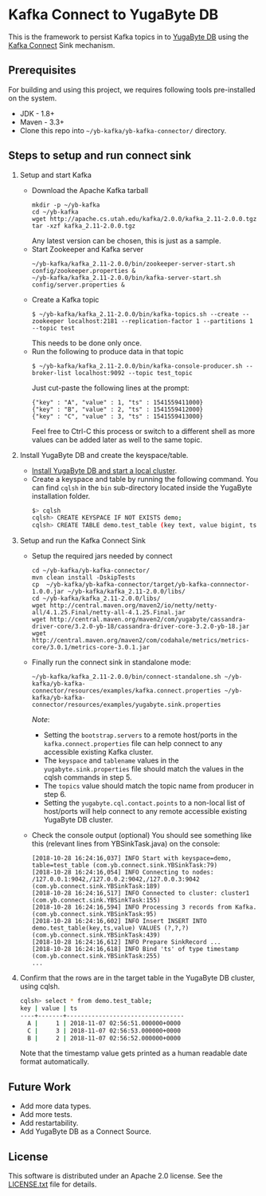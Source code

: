 # Kafka Connect to YugaByte DB

This is the framework to persist Kafka topics in to [YugaByte DB](https://github.com/YugaByte/yugabyte-db) using the [Kafka Connect](https://docs.confluent.io/3.0.0/connect/intro.html) Sink mechanism.

## Prerequisites

For building and using this project, we requires following tools pre-installed on the system.
- JDK - 1.8+
- Maven - 3.3+
- Clone this repo into `~/yb-kafka/yb-kafka-connector/` directory.


## Steps to setup and run connect sink
1. Setup and start Kafka
   - Download the Apache Kafka tarball
     ```
     mkdir -p ~/yb-kafka
     cd ~/yb-kafka
     wget http://apache.cs.utah.edu/kafka/2.0.0/kafka_2.11-2.0.0.tgz
     tar -xzf kafka_2.11-2.0.0.tgz
     ```
     Any latest version can be chosen, this is just as a sample.
   - Start Zookeeper and Kafka server
     ```
     ~/yb-kafka/kafka_2.11-2.0.0/bin/zookeeper-server-start.sh config/zookeeper.properties &
     ~/yb-kafka/kafka_2.11-2.0.0/bin/kafka-server-start.sh config/server.properties &
     ```
   - Create a Kafka topic
     ```
     $ ~/yb-kafka/kafka_2.11-2.0.0/bin/kafka-topics.sh --create --zookeeper localhost:2181 --replication-factor 1 --partitions 1 --topic test
     ```
     This needs to be done only once.
   - Run the following to produce data in that topic
     ```
     $ ~/yb-kafka/kafka_2.11-2.0.0/bin/kafka-console-producer.sh --broker-list localhost:9092 --topic test_topic
     ```
     Just cut-paste the following lines at the prompt:
     ```
     {"key" : "A", "value" : 1, "ts" : 1541559411000}
     {"key" : "B", "value" : 2, "ts" : 1541559412000}
     {"key" : "C", "value" : 3, "ts" : 1541559413000}
     ```
     Feel free to Ctrl-C this process or switch to a different shell as more values can be added later as well to the same topic.

2. Install YugaByte DB and create the keyspace/table.
   - [Install YugaByte DB and start a local cluster](https://docs.yugabyte.com/quick-start/install/).
   - Create a keyspace and table by running the following command. You can find `cqlsh` in the `bin` sub-directory located inside the YugaByte installation folder.
     ```sh
     $> cqlsh
     cqlsh> CREATE KEYSPACE IF NOT EXISTS demo;
     cqlsh> CREATE TABLE demo.test_table (key text, value bigint, ts timestamp, PRIMARY KEY (key));
     ```

3. Setup and run the Kafka Connect Sink
   - Setup the required jars needed by connect
     ```
     cd ~/yb-kafka/yb-kafka-connector/
     mvn clean install -DskipTests
     cp  ~/yb-kafka/yb-kafka-connector/target/yb-kafka-connnector-1.0.0.jar ~/yb-kafka/kafka_2.11-2.0.0/libs/
     cd ~/yb-kafka/kafka_2.11-2.0.0/libs/
     wget http://central.maven.org/maven2/io/netty/netty-all/4.1.25.Final/netty-all-4.1.25.Final.jar
     wget http://central.maven.org/maven2/com/yugabyte/cassandra-driver-core/3.2.0-yb-18/cassandra-driver-core-3.2.0-yb-18.jar
     wget http://central.maven.org/maven2/com/codahale/metrics/metrics-core/3.0.1/metrics-core-3.0.1.jar
     ```

   - Finally run the connect sink in standalone mode:
     ```
     ~/yb-kafka/kafka_2.11-2.0.0/bin/connect-standalone.sh ~/yb-kafka/yb-kafka-connector/resources/examples/kafka.connect.properties ~/yb-kafka/yb-kafka-connector/resources/examples/yugabyte.sink.properties 
     ```

     *Note*:
       - Setting the `bootstrap.servers` to a remote host/ports in the `kafka.connect.properties` file can help connect to any accessible existing Kafka cluster.
       - The `keyspace` and `tablename` values in the `yugabyte.sink.properties` file should match the values in the cqlsh commands in step 5.
       - The `topics` value should match the topic name from producer in step 6.
       - Setting the `yugabyte.cql.contact.points` to a non-local list of host/ports will help connect to any remote accessible existing YugaByte DB cluster.

   - Check the console output (optional)
     You should see something like this (relevant lines from YBSinkTask.java) on the console:
     ```
     [2018-10-28 16:24:16,037] INFO Start with keyspace=demo, table=test_table (com.yb.connect.sink.YBSinkTask:79)
     [2018-10-28 16:24:16,054] INFO Connecting to nodes: /127.0.0.1:9042,/127.0.0.2:9042,/127.0.0.3:9042 (com.yb.connect.sink.YBSinkTask:189)
     [2018-10-28 16:24:16,517] INFO Connected to cluster: cluster1 (com.yb.connect.sink.YBSinkTask:155)
     [2018-10-28 16:24:16,594] INFO Processing 3 records from Kafka. (com.yb.connect.sink.YBSinkTask:95)
     [2018-10-28 16:24:16,602] INFO Insert INSERT INTO demo.test_table(key,ts,value) VALUES (?,?,?) (com.yb.connect.sink.YBSinkTask:439)
     [2018-10-28 16:24:16,612] INFO Prepare SinkRecord ...
     [2018-10-28 16:24:16,618] INFO Bind 'ts' of type timestamp (com.yb.connect.sink.YBSinkTask:255)
     ...
     ```

4. Confirm that the rows are in the target table in the YugaByte DB cluster, using cqlsh.
   ```sh
   cqlsh> select * from demo.test_table;
   key | value | ts
   ----+-------+---------------------------------
     A |     1 | 2018-11-07 02:56:51.000000+0000
     C |     3 | 2018-11-07 02:56:53.000000+0000
     B |     2 | 2018-11-07 02:56:52.000000+0000
   ```
   Note that the timestamp value gets printed as a human readable date format automatically.

## Future Work
- Add more data types.
- Add more tests.
- Add restartability.
- Add YugaByte DB as a Connect Source.

## License
This software is distributed under an Apache 2.0 license. See the [LICENSE.txt](https://github.com/YugaByte/yb-kafka-connector/LICENSE) file for details.
